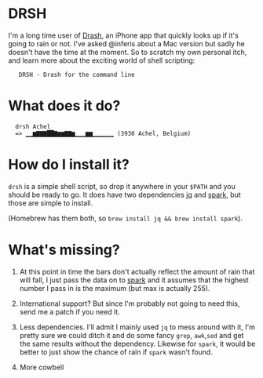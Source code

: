  # DRSH

 I'm a long time user of [Drash](http://dra.sh/), an iPhone app that quickly
 looks up if it's going to rain or not. I've asked @inferis about a Mac version
 but sadly he doesn't have the time at the moment. So to scratch my own personal
 itch, and learn more about the exciting world of shell scripting:

       DRSH - Drash for the command line

 # What does it do?

      drsh Achel
      => ▁▁▆▇▇▇██▇▆▆▇▇▆▁▁▁▆▆▁▁▁▁▁▁ (3930 Achel, Belgium)

 # How do I install it?

 `drsh` is a simple shell script, so drop it anywhere in your `$PATH` and you should
 be ready to go. It does have two dependencies [jq](http://stedolan.github.io/jq/) and
 [spark](https://github.com/holman/spark), but those are simple to install.

 (Homebrew has them both, so `brew install jq && brew install spark`).

 # What's missing?

 1. At this point in time the bars don't actually reflect the amount of rain that will
 fall, I just pass the data on to [spark](https://github.com/holman/spark) and it
 assumes that the highest number I pass in is the maximum (but max is actually 255).

 2. International support? But since I'm probably not going to need this, send me a
 patch if you need it.

 3. Less dependencies. I'll admit I mainly used `jq` to mess around with it, I'm pretty
 sure we could ditch it and do some fancy `grep`, `awk`,`sed` and get the same results
 without the dependency. Likewise for `spark`, it would be better to just show the chance
 of rain if `spark` wasn't found.

 4. More cowbell
